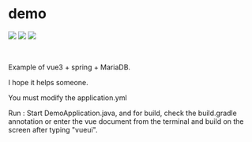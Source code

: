 # demo
<p>
<img src="https://img.shields.io/badge/Vue3-brightgreen?style=flat&logo=vue3&logoColor=white"/>
<img src="https://img.shields.io/badge/Java-orange?style=flat&logo=Java&logoColor=white"/>
<img src="https://img.shields.io/badge/MariaDB-blue?style=flat&logo=MariaDB&logoColor=white"/>
</p>
<br>
<p>
  Example of vue3 + spring + MariaDB.
</p>
<p>
 I hope it helps someone.
</p>
<p>
You must modify the application.yml
</p>
<p>
Run : Start DemoApplication.java,
     and for build, check the build.gradle annotation or enter the vue document from the terminal and build on the screen after typing "vueui".
</p>

